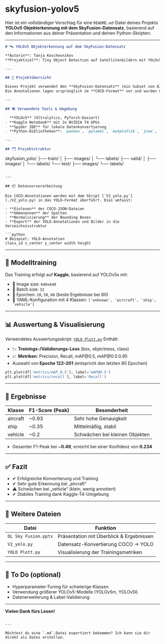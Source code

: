 # skyfusion-yolov5
Hier ist ein vollständiger Vorschlag für eine `README.md`-Datei deines Projekts **YOLOv5 Objekterkennung mit dem SkyFusion-Datensatz**, basierend auf den Informationen aus deiner Präsentation und deinen Python-Skripten:

---

```markdown
# 🛰️ YOLOv5 Objekterkennung auf dem SkyFusion-Datensatz

**Autorin**: Tanja Koschevnikov  
**Projektziel**: Tiny Object Detection auf Satellitenbildern mit YOLOv5

---

## 📁 Projektübersicht

Dieses Projekt verwendet den **SkyFusion-Datensatz** (ein Subset von AI-TOD v2 und Airbus Aircraft Detection), um ein YOLOv5-Modell für die Erkennung von Objekten wie Flugzeuge, Schiffe und Fahrzeuge zu trainieren.  
Die Annotationen lagen ursprünglich im **COCO-Format** vor und wurden mit **pylabel** in das **YOLO-Format** konvertiert.

---

## 🛠️ Verwendete Tools & Umgebung

- **YOLOv5** (Ultralytics, PyTorch-basiert)
- **Kaggle Notebook** mit 2x NVIDIA T4 GPUs
- **Spyder IDE** für lokale Datenkonvertierung
- **Python-Bibliotheken**: `pandas`, `pylabel`, `matplotlib`, `json`, `shutil`

---

## 🗂️ Projektstruktur

```

skyfusion\_yolo/
├── train/
│   ├── images/
│   └── labels/
├── valid/
│   ├── images/
│   └── labels/
└── test/
├── images/
└── labels/

````

---

## 📦 Datenvorverarbeitung

Die COCO-Annotationen werden mit dem Skript [`V2_yolo.py`](./V2_yolo.py) in das YOLO-Format überführt. Dies umfasst:

- **Einlesen** der COCO-JSON-Dateien
- **Umbenennen** der Spalten
- **Normalisierung** der Bounding Boxes
- **Export** der YOLO-Annotationen und Bilder in die Verzeichnisstruktur

```python
# Beispiel: YOLO-Annotation
class_id x_center y_center width height
````

---

## 🧠 Modelltraining

Das Training erfolgt auf **Kaggle**, basierend auf YOLOv5s mit:

* 📸 Image size: `640x640`
* 🔁 Batch size: `32`
* 🧮 Epochen: `20`, `50`, `80` (beste Ergebnisse bei 80)
* 📂 YAML-Konfiguration mit 4 Klassen: `['unknown', 'aircraft', 'ship', 'vehicle']`

---

## 📊 Auswertung & Visualisierung

Verwendetes Auswertungsskript: [`YOLO Plott.py`](./YOLO%20Plott.py)
Enthält:

* 📉 **Trainings-/Validierungs-Loss** (box, objectness, class)
* 📈 **Metriken**: Precision, Recall, mAP\@0.5, mAP\@0.5:0.95
* Auswahl von **Epoche 122–201** (entspricht den letzten 80 Epochen)

```python
plt.plot(df['metrics/mAP_0.5'], label='mAP@0.5')
plt.plot(df['metrics/recall'], label='Recall')
```

---

## 🧪 Ergebnisse

| Klasse   | F1-Score (Peak) | Besonderheit                   |
| -------- | --------------- | ------------------------------ |
| aircraft | \~0.93          | Sehr hohe Genauigkeit          |
| ship     | \~0.35          | Mittelmäßig, stabil            |
| vehicle  | \~0.2           | Schwächen bei kleinen Objekten |

* Gesamter F1-Peak bei \~**0.49**, erreicht bei einer Konfidenz von **0.234**

---

## ✅ Fazit

* ✔ Erfolgreiche Konvertierung und Training
* ✔ Sehr gute Erkennung bei „aircraft“
* ⚠ Schwächen bei „vehicle“ (klein, wenig annotiert)
* ✔ Stabiles Training dank Kaggle-T4-Umgebung

---

## 📎 Weitere Dateien

| Datei                | Funktion                                 |
| -------------------- | ---------------------------------------- |
| `DL Sky Fusion.pptx` | Präsentation mit Überblick & Ergebnissen |
| `V2_yolo.py`         | Datensatz-Konvertierung COCO → YOLO      |
| `YOLO Plott.py`      | Visualisierung der Trainingsmetriken     |

---

## 📌 To Do (optional)

* Hyperparameter-Tuning für schwierige Klassen
* Verwendung größerer YOLOv5-Modelle (YOLOv5m, YOLOv5l)
* Datenerweiterung & Label-Validierung

---

**Vielen Dank fürs Lesen!**

```

---

Möchtest du eine `.md`-Datei exportiert bekommen? Ich kann sie dir direkt als Datei erstellen.
```
